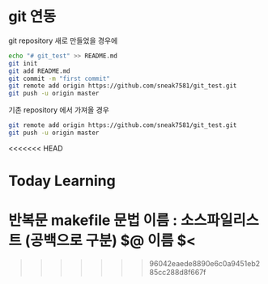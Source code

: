 # git 연동
git repository 새로 만들었을 경우에
``` bash
echo "# git_test" >> README.md
git init
git add README.md
git commit -m "first commit"
git remote add origin https://github.com/sneak7581/git_test.git
git push -u origin master
```
기존 repository 에서 가져올 경우
``` bash
git remote add origin https://github.com/sneak7581/git_test.git
git push -u origin master
```
<<<<<<< HEAD

# Today Learning
  반복문
  makefile 문법
  이름 : 소스파일리스트 (공백으로 구분)
  $@ 이름 $<
=======
>>>>>>> 96042eaede8890e6c0a9451eb285cc288d8f667f
